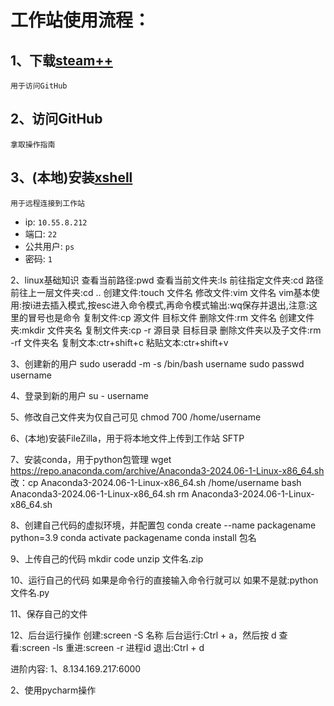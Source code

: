 # 工作站使用流程：
## 1、下载[steam++](https://steampp.net/)	
	用于访问GitHub
## 2、访问GitHub
	拿取操作指南
## 3、(本地)安装[xshell](https://www.xshell.com/zh/xshell/)
	用于远程连接到工作站
- ip: `10.55.8.212`
- 端口: `22`
- 公共用户: `ps`
- 密码: `1`

2、linux基础知识
	查看当前路径:pwd
	查看当前文件夹:ls
	前往指定文件夹:cd 路径
	前往上一层文件夹:cd ..
	创建文件:touch 文件名
	修改文件:vim 文件名
		vim基本使用:按i进去插入模式,按esc进入命令模式,再命令模式输出:wq保存并退出,注意:这里的冒号也是命令
	复制文件:cp 源文件  目标文件
	删除文件:rm 文件名
	创建文件夹:mkdir 文件夹名
	复制文件夹:cp -r 源目录 目标目录
	删除文件夹以及子文件:rm -rf 文件夹名
	复制文本:ctr+shift+c
	粘贴文本:ctr+shift+v

3、创建新的用户
	sudo useradd -m -s /bin/bash username
	sudo passwd username

4、登录到新的用户
	su - username

5、修改自己文件夹为仅自己可见
	chmod 700 /home/username

6、(本地)安装FileZilla，用于将本地文件上传到工作站
	SFTP

7、安装conda，用于python包管理
	wget https://repo.anaconda.com/archive/Anaconda3-2024.06-1-Linux-x86_64.sh
		改：cp Anaconda3-2024.06-1-Linux-x86_64.sh  /home/username
	bash Anaconda3-2024.06-1-Linux-x86_64.sh
	rm Anaconda3-2024.06-1-Linux-x86_64.sh

8、创建自己代码的虚拟环境，并配置包
	conda create --name packagename python=3.9
	conda activate packagename
	conda install 包名

9、上传自己的代码
	mkdir code
	unzip 文件名.zip

10、运行自己的代码
	如果是命令行的直接输入命令行就可以
	如果不是就:python 文件名.py

11、保存自己的文件

12、后台运行操作
	创建:screen -S 名称
	后台运行:Ctrl + a，然后按 d
	查看:screen -ls
	重进:screen -r 进程id
	退出:Ctrl + d

进阶内容:
1、8.134.169.217:6000

2、使用pycharm操作

